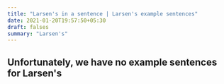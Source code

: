 ```yaml
---
title: "Larsen's in a sentence | Larsen's example sentences"
date: 2021-01-20T19:57:50+05:30
draft: falses
summary: "Larsen's"
---
```

## Unfortunately, we have no example sentences for Larsen's                 
